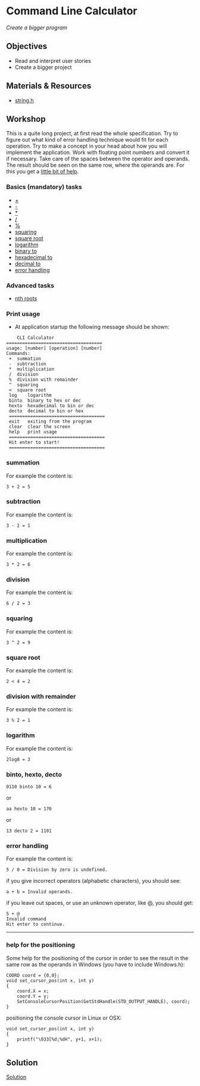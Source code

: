 # Command Line Calculator
*Create a bigger program*

## Objectives
 - Read and interpret user stories
 - Create a bigger project


## Materials & Resources

- [string.h](https://www.tutorialspoint.com/c_standard_library/string_h.htm)

## Workshop
This is a quite long project, at first read the whole specification. Try to figure out what kind of error handling technique would fit for each operation. Try to make a concept in your head about how you will implement the application. Work with floating point numbers and convert it if necessary. Take care of the spaces between the operator and operands. The result should be seen on the same row, where the operands are. For this you get a [little bit of help](#help-for-the-positioning).

### Basics (mandatory) tasks
- [+](#user-content-summation)
- [-](#user-content-subtraction)
- [*](#user-content-multiplication)
- [/](#user-content-division)
- [%](#user-content-division-with-remainder)
- [squaring](#user-content-squaring)
- [square root](#user-content-square-root)
- [logarithm](#user-content-logarithm)
- [binary to](#user-content-binto,-hexto,-decto)
- [hexadecimal to](#user-content-binto,-hexto,-decto)
- [decimal to](#user-content-binto,-hexto,-decto)
- [error handling](#user-content-error-handling)

### Advanced tasks
- [nth roots](https://en.wikipedia.org/wiki/Nth_root)

### Print usage
 - At application startup the following message should be shown:

```
	CLI Calculator
====================================
usage: [number] [operation] [number]
Commands:
 +	summation
 -	subtraction
 *	multiplication
 /	division
 %	division with remainder
 ^	squaring
 <	square root
 log	logarithm
 binto	binary to hex or dec
 hexto	hexadecimal to bin or dec
 decto	decimal to bin or hex
 ====================================
 exit	exiting from the program
 clear	clear the screen
 help	print usage
 ====================================
 Hit enter to start!
 ====================================
 ```

### summation

For example the content is:

```
3 + 2 = 5
```

### subtraction


For example the content is:

```
3 - 2 = 1
```

### multiplication

For example the content is:

```
3 * 2 = 6
```

### division

For example the content is:

```
6 / 2 = 3
```

### squaring

For example the content is:

```
3 ^ 2 = 9
```

### square root

For example the content is:

```
2 < 4 = 2
```

### division with remainder

For example the content is:

```
3 % 2 = 1
```

### logarithm

For example the content is:

```
2log8 = 3
```


### binto, hexto, decto
```
0110 binto 10 = 6
```
or
```
aa hexto 10 = 170
```
or
```
13 decto 2 = 1101
```


### error handling

For example the content is:

```
5 / 0 = Division by zero is undefined.
```
if you give incorrect operators (alphabetic characters), you should see:
```
a + b = Invalid operands.
```
if you leave out spaces, or use an unknown operator, like @, you should get:
```
5 + @
Invalid command
Hit enter to continue.
```
---
### help for the positioning

Some help for the positioning of the cursor in order to see the result in the same row as the operands in Windows (you have to include Windows.h):
```
COORD coord = {0,0};
void set_cursor_pos(int x, int y)
{
	coord.X = x;
	coord.Y = y;
	SetConsoleCursorPosition(GetStdHandle(STD_OUTPUT_HANDLE), coord);
}
```

positioning the console cursor in Linux or OSX:
```
void set_cursor_pos(int x, int y)
{
	printf("\033[%d;%dH", y+1, x+1);
}
```


## Solution
[Solution](#)
